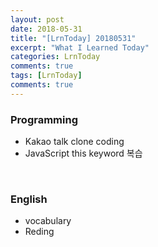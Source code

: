 ```yaml
---
layout: post
date: 2018-05-31
title: "[LrnToday] 20180531"
excerpt: "What I Learned Today"
categories: LrnToday
comments: true
tags: [LrnToday]
comments: true
---
```




### Programming

* Kakao talk clone coding 
* JavaScript this keyword 복습

<br>

### English

* vocabulary
* Reding









